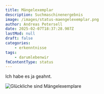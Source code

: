 ```yaml
---
title: Mängelexemplar
description: Suchmaschinenergebnis
image: /images/status-maengelexemplar.png
author: Andreas Petersell
date: 2025-02-07T18:37:28.907Z
lastMod: null
draft: false
categories:
    - erkenntnisse
tags:
    - darumlebenwir
fmContentType: status
---
```

Ich habe es ja geahnt.

![Glückliche sind Mängelexemplare](/images/status-maengelexemplar.png)
